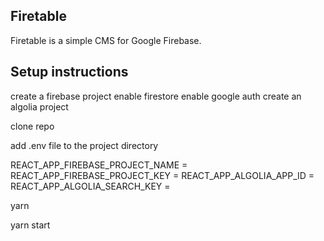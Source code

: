 ## Firetable

Firetable is a simple CMS for Google Firebase.

## Setup instructions

create a firebase project
enable firestore
enable google auth
create an algolia project

clone repo

add .env file to the project directory

REACT_APP_FIREBASE_PROJECT_NAME =
REACT_APP_FIREBASE_PROJECT_KEY =
REACT_APP_ALGOLIA_APP_ID =
REACT_APP_ALGOLIA_SEARCH_KEY =

yarn

yarn start

